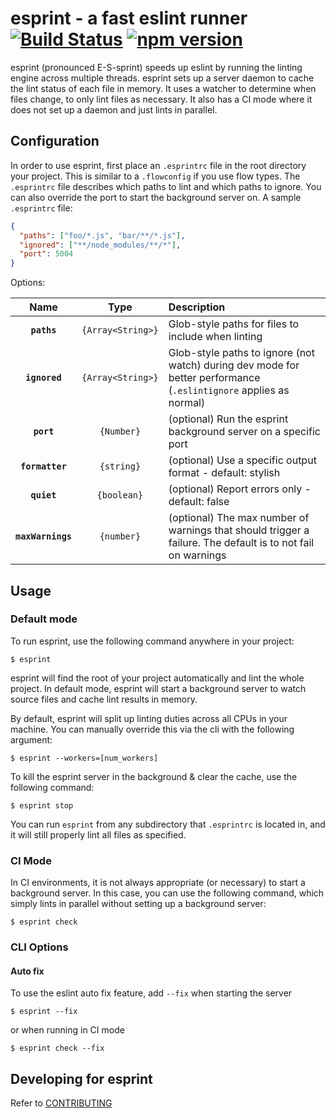 # esprint - a fast eslint runner [![Build Status](https://img.shields.io/travis/pinterest/esprint/master.svg?style=flat)](https://travis-ci.org/pinterest/esprint) [![npm version](https://img.shields.io/npm/v/esprint.svg?style=flat)](https://www.npmjs.com/package/esprint)

esprint (pronounced E-S-sprint) speeds up eslint by running the linting engine across multiple threads.
esprint sets up a server daemon to cache the lint status of each file in memory. It uses a watcher to determine when files change, to only lint files as necessary. It also has a CI mode where it does not set up a daemon and just lints in parallel.

## Configuration

In order to use esprint, first place an `.esprintrc` file in the root directory your project. This is similar to a `.flowconfig` if you use flow types. The `.esprintrc` file describes which paths to lint and which paths to ignore. You can also override the port to start the background server on.
A sample `.esprintrc` file:

```json
{
  "paths": ["foo/*.js", "bar/**/*.js"],
  "ignored": ["**/node_modules/**/*"],
  "port": 5004
}
```

Options:

|       Name        |       Type        | Description                                                                                                       |
| :---------------: | :---------------: | :---------------------------------------------------------------------------------------------------------------- |
|    **`paths`**    | `{Array<String>}` | Glob-style paths for files to include when linting                                                                |
|   **`ignored`**   | `{Array<String>}` | Glob-style paths to ignore (not watch) during dev mode for better performance (`.eslintignore` applies as normal) |
|    **`port`**     |    `{Number}`     | (optional) Run the esprint background server on a specific port                                                   |
|  **`formatter`**  |    `{string}`     | (optional) Use a specific output format - default: stylish                                                        |
|    **`quiet`**    |    `{boolean}`    | (optional) Report errors only - default: false                                                                    |
| **`maxWarnings`** |    `{number}`     | (optional) The max number of warnings that should trigger a failure. The default is to not fail on warnings       |

## Usage

### Default mode

To run esprint, use the following command anywhere in your project:

```
$ esprint
```

esprint will find the root of your project automatically and lint the whole project. In default mode, esprint will start a background server to watch source files and cache lint results in memory.

By default, esprint will split up linting duties across all CPUs in your machine. You can manually override this via the cli with the following argument:

```
$ esprint --workers=[num_workers]
```

To kill the esprint server in the background & clear the cache, use the following command:

```
$ esprint stop
```

You can run `esprint` from any subdirectory that `.esprintrc` is located in, and it will still properly lint all files as specified.

### CI Mode

In CI environments, it is not always appropriate (or necessary) to start a background server. In this case, you can use the following command, which simply lints in parallel without setting up a background server:

```
$ esprint check
```

### CLI Options

#### Auto fix

To use the eslint auto fix feature, add `--fix` when starting the server

```
$ esprint --fix
```

or when running in CI mode

```
$ esprint check --fix
```

## Developing for esprint

Refer to [CONTRIBUTING](https://github.com/pinterest/esprint/blob/master/CONTRIBUTING.md)
